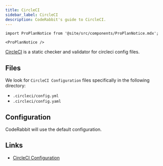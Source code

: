 ```yaml
---
title: CircleCI
sidebar_label: CircleCI
description: CodeRabbit's guide to CircleCI.
---
```


```mdx-code-block
import ProPlanNotice from '@site/src/components/ProPlanNotice.mdx';

<ProPlanNotice />
```

[CircleCI](https://circleci.com/) is a static checker and validator for circleci config files.

## Files

We look for `CircleCI Configuration` files specifically in the following directory:

- `.circleci/config.yml`
- `.circleci/config.yaml`

## Configuration

CodeRabbit will use the default configuration.

## Links

- [CircleCI Configuration](https://circleci.com/docs/configuration-reference/)

